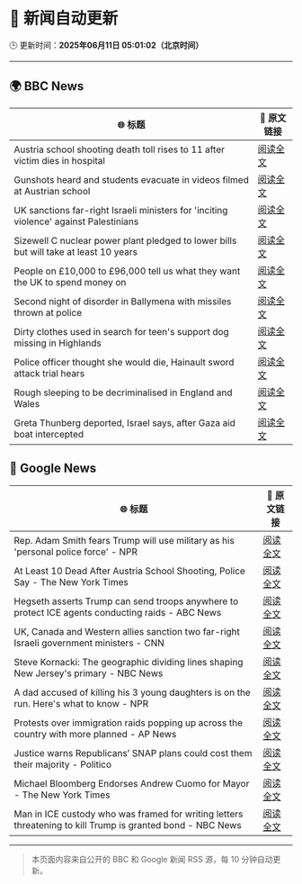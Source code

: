 # 🧠 新闻自动更新

🕒 更新时间：**2025年06月11日 05:01:02（北京时间）**

---

## 🌍 BBC News

| 🌐 标题 | 🔗 原文链接 |
|--------|-------------|
| Austria school shooting death toll rises to 11 after victim dies in hospital | [阅读全文](https://www.bbc.com/news/articles/ced27g4e6xwo) |
| Gunshots heard and students evacuate in videos filmed at Austrian school | [阅读全文](https://www.bbc.com/news/videos/c9q0rewrv4ro) |
| UK sanctions far-right Israeli ministers for 'inciting violence' against Palestinians | [阅读全文](https://www.bbc.com/news/articles/c8xgk1ek19lo) |
| Sizewell C nuclear power plant pledged to lower bills but will take at least 10 years | [阅读全文](https://www.bbc.com/news/articles/c20q918w8vjo) |
| People on £10,000 to £96,000 tell us what they want the UK to spend money on | [阅读全文](https://www.bbc.com/news/articles/c1de612exp4o) |
| Second night of disorder in Ballymena with missiles thrown at police | [阅读全文](https://www.bbc.com/news/articles/c0k3le25r8ro) |
| Dirty clothes used in search for teen's support dog missing in Highlands | [阅读全文](https://www.bbc.com/news/articles/cx27zw9pwggo) |
| Police officer thought she would die, Hainault sword attack trial hears | [阅读全文](https://www.bbc.com/news/articles/cvgdyvr395ro) |
| Rough sleeping to be decriminalised in England and Wales | [阅读全文](https://www.bbc.com/news/articles/czdyz848j0no) |
| Greta Thunberg deported, Israel says, after Gaza aid boat intercepted | [阅读全文](https://www.bbc.com/news/articles/c5y264x3nnno) |

## 📰 Google News

| 🌐 标题 | 🔗 原文链接 |
|--------|-------------|
| Rep. Adam Smith fears Trump will use military as his 'personal police force' - NPR | [阅读全文](https://news.google.com/rss/articles/CBMiiAFBVV95cUxPOHVKUXQxaFc0aWw3a3RfZVpzV3FLTjh1ekpkZGVXSUtSX3BhNFROU29kNHNKRmkzcUZSOEoyQWhnV1FsajFRWDhEbXQ0OWNKNldSNjRFQ0w2MW9iQVdkSHRwMkVQRnZpcDhqN0VvOFVQMHAwR2ZjT3MxUHlSLXZsUjNQUENKbGJK?oc=5) |
| At Least 10 Dead After Austria School Shooting, Police Say - The New York Times | [阅读全文](https://news.google.com/rss/articles/CBMiggFBVV95cUxOV1AyTksweXc3dDRhaG8yVllTNFBQdnB1U0dNMm9XWlpMbDA4SUhkUEZmWmt0aXlCYjlleFZCVzFaSExMN2xuTGZNWkxwZjg0X01PTjVuakVQZlBKZTE0WklneWQ4ZTFrMXc1V3pOREw5c3JZVjhVV3hSTVMzck5QSF9n?oc=5) |
| Hegseth asserts Trump can send troops anywhere to protect ICE agents conducting raids - ABC News | [阅读全文](https://news.google.com/rss/articles/CBMipAFBVV95cUxNbzRQR01zeHYwRnBNdVFmZ0hVRnRHMksxWjc4NlB0Q1RIeVhNRnlSdHRRQ1dWZHJYa0lxQjhwWE1hWXhwMmlXLUstQ1pPXzIzeW5aYjlGRl9YY2ZkQVZRdzRkTkJ6al90bEFReml3QUZSNXA4MVN6QWNrVHlIU2I3X05YWHJHSUtPV1YyOGRGbFV3Y0xTNkJwODNzcU1Xd0pwY0RMbNIBqgFBVV95cUxOa3phS0hFMERGcWp4NFp6Q19DbWhyTm1tVm1ONTNKYmx4RmhmTnJlb3o5RExPV3JQcmVKeE1sYWZqWnpFcHozR09leER0TnJlb0NRRHdYLWJ0RE9uNFJqZlp3Rll5SmwxQkxsUkZIQi1LdUVxLW9mbk1JanVDQ3NNNExMdVBYQl9lUloySV8xWENxVXFacGFWcjlQeUI2dE0zTGdfN0lFSDY2dw?oc=5) |
| UK, Canada and Western allies sanction two far-right Israeli government ministers - CNN | [阅读全文](https://news.google.com/rss/articles/CBMijwFBVV95cUxPOUhuMVAwcFhZV3czTjd1b1owY3ctTHRkcEJWMDNvVDNhNjVROFk4VktPQi1WaERqUm1jNHFoQWhHUEVPRC0yT19wYW1LYmlMcjE2SGpjMzRKb1BEU3RoQXF6UFc0elBueDVwVS1HYnVHSnZ5QTFPX0ZuWkhOaWtZa2Z3Z19HZTBSVU5BU2FOVdIBlAFBVV95cUxPREJMSkpaUU1aTVc3ZWZPVHlWM1Y5bG9QUVoyQUlBemUxYk1QVjl4R2xaNEVEbkRWWVc5WUdKYnBPZlpHWExyeUYzWml0NXlqaVFaZ3BvY25IWVhGbnZ5bG4xOVVyNGU1Ml92VHpsTURkZ0ExdFlRcUxLNmpqOXpfSFpiSzdLTk5QYmVrdDI1ZF8yQ19X?oc=5) |
| Steve Kornacki: The geographic dividing lines shaping New Jersey's primary - NBC News | [阅读全文](https://news.google.com/rss/articles/CBMivwFBVV95cUxQc2pnY3ZqZ3BPaTg1M1cyME1mQndzTk1oVERocllwbjRXTzlwMEZlRkk4Y2NkZ1J4YmNKWnRITkJ5aGtSMEh6VmFIaUp2TkQ2c1VOYWZoWTJzSTYwV1V2RmplSU1LVWh5TnE4SU5meHpRVjlLbVd0aW9RMExHMXdWbGdVcUh5bUJRYU9ORmI2aDc1U3pCdjVpVWJhNkdUSHVnNmhRTjFlWmtPaTdJZXd2c3AtRktFSXg2V2FFUnBKRdIBVkFVX3lxTE1jTGNMXzRacU1UYmNEanpHaEhWU2FIX0FTMTRLNHNMbzBDcVBwOFFhZFV5WGJRYndnX2ZGaUZtVXVyQUJHeThZR3kwYkdHWC1KdTVKTlF3?oc=5) |
| A dad accused of killing his 3 young daughters is on the run. Here's what to know - NPR | [阅读全文](https://news.google.com/rss/articles/CBMimgFBVV95cUxOUEJfTElaRWM2dHhZRGhOWXdsWGhsQnRHRmZWOEhXVkNxU2w2T3VibExCVWZ2WGxmaURMdXFBaTFudVJ4emNjNlRkQkpzYkpZNS1McmFnT0hKS3NxaHVDTkM0eFhySTVCNTBQUFZMVnozRUd3bWdTNDlQY2x2UG1nRllYZUphM0Z0WnBfMG1aaVdLTWtCSkVDTzZ3?oc=5) |
| Protests over immigration raids popping up across the country with more planned - AP News | [阅读全文](https://news.google.com/rss/articles/CBMimwFBVV95cUxQd25Sd1UyNVgzOUQyS3MxZnNva0dhcmZjbUhJTGhUSjRITDRfVFJldGFOQkhBcXdvZXVodWlmOEpKLWF6NmhDQ1N1cnhUZGNRVk9wV2dzbDBEWVltVE9PR29LQXgyX2hWUlBjczlsWlhtSnhWeURrTlZwZkRVMnNUbWNrNU1vNjQ0cVlnOTIzNm1mSGFnejZMUWx1cw?oc=5) |
| Justice warns Republicans’ SNAP plans could cost them their majority - Politico | [阅读全文](https://news.google.com/rss/articles/CBMiuwFBVV95cUxOSWJUMWtJVUJNQzJvVGViVjNUUHJMUzBQZEphMm02bWNLbkJ4UU9oR1ljbTQ5dXRMSGVoRTljWUpTcWlJU3FzdWtZbHQyUXRKeWpKYk0xS24wOTBxQUhKbC1LcG1UX1BWYTZaNHRuYlQwQjZvN08wOTd6U01CNjROdXZDbktITzluSnBST2RQamNSOVFjdjRoT2EtMGhyQVhhXzh3NHpUYVdaS2VZNldNVTBZR0hXd3F0WVVV?oc=5) |
| Michael Bloomberg Endorses Andrew Cuomo for Mayor - The New York Times | [阅读全文](https://news.google.com/rss/articles/CBMihgFBVV95cUxNNDREaEtrV1MzV3JSUVNnbDZSWlNRNEJNNXd0VTk3Mm5oOXRMU3JrTGZqMFdxZXRyN2s3clkyRHc4dVhrUjdxT1BlMlo0X1lGZEVhSTZJbEdZd204MnlHUnpoMWVCaGl3eERRYmtFZ2MwOHVuMXVPVkFicG9fR0FnVGViUWN0dw?oc=5) |
| Man in ICE custody who was framed for writing letters threatening to kill Trump is granted bond - NBC News | [阅读全文](https://news.google.com/rss/articles/CBMiugFBVV95cUxQNW9jb3ZaSjM5UjI1Q2UwMTBRdXU0b25TaHFoUXhMRlE4ODFYd2UyT185RFJ6RC1IQUtTd0dXdURqNTZmSXA1Tk9IcHpvZlU3T2NHUHFRUGo3bWtDLURvbF9MMlprdnZKWkpmZENVTVdoM2dDemk4b2lkamR1YzBSRlZIRlBRNlpXdlNUVHZlWFBzRE82VEpkTXRZQ1hPeTJvOU90SHdsTTNMQzNKSHY1TlFhTTFYeWczWUHSAVZBVV95cUxQa0xJZzdhVVlNMXVWaF9xRWlaS01zb3E1bUMwN0NCVnBhUmJOVERHNEtVVV9INWNyVTdWcWJRbzMwc293VER6dXhSTmwzWnEycUNWN05iZw?oc=5) |

---
> 本页面内容来自公开的 BBC 和 Google 新闻 RSS 源，每 10 分钟自动更新。